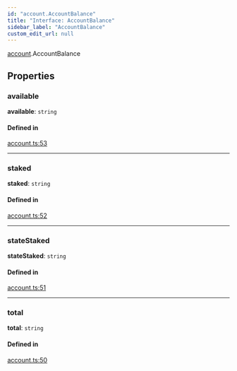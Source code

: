 ```yaml
---
id: "account.AccountBalance"
title: "Interface: AccountBalance"
sidebar_label: "AccountBalance"
custom_edit_url: null
---
```


[account](../modules/account.md).AccountBalance

## Properties

### available

 **available**: `string`

#### Defined in

[account.ts:53](https://github.com/maxhr/near--near-api-js/blob/a0c9a104/packages/near-api-js/src/account.ts#L53)

___

### staked

 **staked**: `string`

#### Defined in

[account.ts:52](https://github.com/maxhr/near--near-api-js/blob/a0c9a104/packages/near-api-js/src/account.ts#L52)

___

### stateStaked

 **stateStaked**: `string`

#### Defined in

[account.ts:51](https://github.com/maxhr/near--near-api-js/blob/a0c9a104/packages/near-api-js/src/account.ts#L51)

___

### total

 **total**: `string`

#### Defined in

[account.ts:50](https://github.com/maxhr/near--near-api-js/blob/a0c9a104/packages/near-api-js/src/account.ts#L50)
